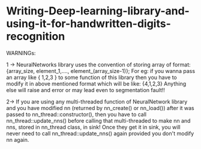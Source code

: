 # Writing-Deep-learning-library-and-using-it-for-handwritten-digits-recognition
WARNINGs: 

1 -> NeuralNetworks library uses the convention of storing array of format:
{array_size, element_1,...., element_(array_size-1)};
For eg: if you wanna pass an array like { 1,2,3 } to some function of this library then you have to modify it in above mentioned format which will be like: {4,1,2,3}
Anything else will raise and error or may lead even to segmentation fault!!

2-> If you are using any multi-threaded function of NeuralNetwork library and you have modified nn (returned by nn_create() or nn_load()) after it was passed to nn_thread::constructor(), then you have to call nn_thread::update_nns() before calling that multi-threaded to make nn and nns, stored in nn_thread class, in sink! Once they get it in sink, you will never need to call nn_thread::update_nns() again provided you don't modify nn again.

